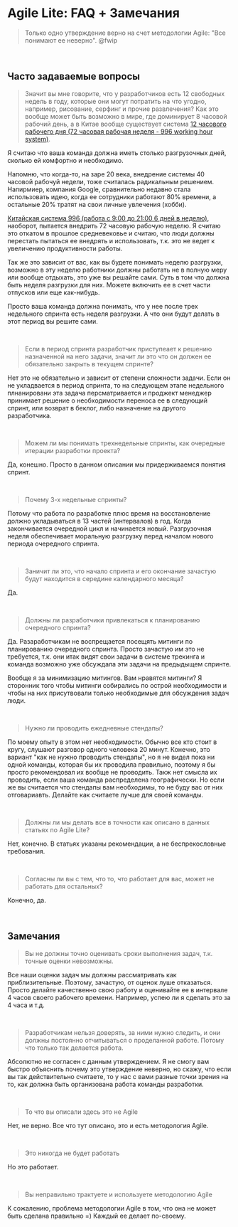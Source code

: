 # Agile Lite: FAQ + Замечания

> Только одно утверждение верно на счет методологии Agile: "Все понимают ее неверно". @fwip


<br />

## Часто задаваемые вопросы

> Значит вы мне говорите, что у разработчиков есть 12 свободных недель в году, которые они могут потратить на что угодно, например, рисование, серфинг и прочие развлечения? Как это вообще может быть возможно в мире, где доминирует 8 часовой рабочий день, а в Китае вообще существует система [12 часового рабочего дня (72 часовая рабочая неделя - 996 working hour system)](https://en.wikipedia.org/wiki/996_working_hour_system).

Я считаю что ваша команда должна иметь столько разгрузочных дней, сколько ей комфортно и необходимо.

Напомню, что когда-то, на заре 20 века, внедрение системы 40 часовой рабочуй недели, тоже считалась радикальным решением. Напирмиер, компания Google, сравнительно недавно стала использовать идею, когда ее сотрудники работают 80% времени, а остальные 20% тратят на свои личные увлечения (хобби).

[Китайская система 996 (работа с 9:00 до 21:00 6 дней в неделю)](https://en.wikipedia.org/wiki/996_working_hour_system), наоборот, пытается внедрить 72 часовую рабочую неделю. Я считаю это откатом в прошлое средневековье и считаю, что люди должны перестать пытаться ее внедрять и использовать, т.к. это не ведет к увеличению продуктивности работы.

Так же это зависит от вас, как вы будете понимать неделю разгрузки, возможно в эту неделю работники должны работать не в полную меру или вообще отдыхать, это уже вы решайте сами. Суть в том что должна быть неделя разгрузки для них. Можете включить ее в счет части отпусков или еще как-нибудь.

Просто ваша команда должна понимать, что у нее после трех недельного спринта есть неделя разгрузки. А что они будут делать в этот период вы решите сами.

<br />

> Если в период спринта разработчик приступеает к решению назначенной на него задачи, значит ли это что он должен ее обязательно закрыть в текущем спринте?

Нет это не обязательно и зависит от степени сложности задачи. Если он не укладвается в период спринта, то на следующем этапе недельного плнанировани эта задача персматривается и проджект менеджер принимает решение о необходимости переноса ее в следующий спринт, или возврат в беклог, либо назначение на другого разработчика.


<br />

> Можем ли мы понимать трехнедельные спринты, как очередные итерации разработки проекта?

Да, конешно. Просто в данном описании мы придерживаемся понятия спринт.


<br />

> Почему 3-х недельные спринты? 

Потому что работа по разработке плюс время на восстановление должно укладываться в 13 частей (интервалов) в год. Когда закончивается очередной цикл и начинается новый. Разгрузочная неделя обеспечивает моральную разгрузку перед началом нового периода очередного спринта.


<br />

> Заничит ли это, что начало спринта и его окончание зачастую будут находится в середине календарного месяца?

Да.


<br />

> Должны ли разработчики привлекаться к планированию очередного спринта?

Да. Разаработчикам не воспрещается посещять митинги по планированию очередного спринта. Просто зачастую им это не требуется, т.к. они итак видят свои задачи в системе трекинга и команда возможно уже обсуждала эти задачи на предыдыщем спринте.

Вообще я за минимизацию митингов. Вам нравятся митинги? Я сторонник того чтобы митинги собирались по острой необходимости и чтобы на них присутвовали только необходимые для обсуждения задач люди.


<br />

> Нужно ли проводить ежедневные стендапы?

По моему опыту в этом нет необходимости. Обычно все кто стоит в кругу, слушают разговор одного человека 20 минут. Конечно, это вариант "как не нужно проводить стендапы", но я не видел пока ни одной команды, которая бы их проводила правильно, поэтому я бы просто рекомендовал их вообще не проводить. Такж нет смысла их проводить, если ваша команда распределена географически. Но если же вы считается что стендапы вам необходимы, то не буду вас от них отговариавть. Делайте как считаете лучше для своей команды.


<br />

> Должны ли мы делать все в точности как описано в данных статьях по Agile Lite?

Нет, конечно. В статьях указаны рекомендации, а не беспрекословные требования. 


<br />

> Согласны ли вы с тем, что то, что работает для вас, может не работать для остальных?

Конечно, да.


<br />

## Замечания

> Вы не должны точно оценивать сроки выполнения задач, т.к. точные оценки невозможны.

Все наши оценки задач мы должны рассматривать как приблизительные. Поэтому, зачастую, от оценок луше отказаться. Просто делайте качественно свою работу и оценивайте ее в интервале 4 часов своего рабочего времени. Например, успею ли я сделать это за 4 часа и т.д.


<br />

> Разработчикам нельзя доверять, за ними нужно следить, и они должны постоянно отчитываться о проделанной работе. Потому что только так делается работа.

Абсолютно не согласен с данным утверждением. Я не смогу вам быстро объяснить почему это утверждение неверно, но скажу, что если вы так действительно считаете, то у нас с вами разные точки зрения на то, как должна быть организована работа команды разработки.


<br />

> То что вы описали здесь это не Agile

Нет, не верно. Все что тут описано, это и есть методология Agile.


<br />

> Это никогда не будет работать

Но это работает.


<br />

> Вы неправильно трактуете и используете методологию Agile

К сожалению, проблема методологии Agile в том, что она не может быть сделана правильно =)
Каждый ее делает по-своему.
